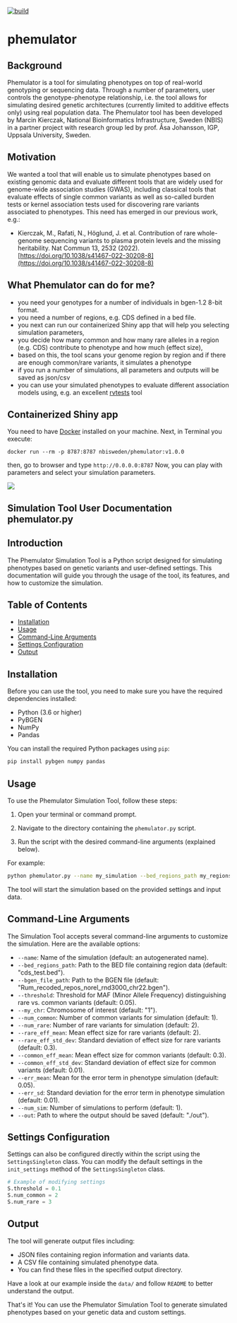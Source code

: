 [![build](https://github.com/NBISweden/phemulator/actions/workflows/main.yml/badge.svg)](https://github.com/NBISweden/phemulator/actions/workflows/main.yml)

# phemulator

## Background
Phemulator is a tool for simulating phenotypes on top of real-world genotyping or sequencing data.
Through a number of parameters, user controls the genotype-phenotype relationship, i.e. the tool allows for simulating desired
genetic architectures (currently limited to additive effects only) using real population data. 
The Phemulator tool has been developed by Marcin Kierczak, National Bioinformatics Infrastructure, Sweden (NBIS) in a 
partner project with research group led by prof. Åsa Johansson, IGP, Uppsala University, Sweden.

## Motivation
We wanted a tool that will enable us to simulate phenotypes based on existing genomic data and evaluate different tools that are widely
used for genome-wide association studies (GWAS), including classical tools that evaluate effects of single common variants as well as so-called
burden tests or kernel association tests used for discovering rare variants associated to phenotypes. This need has emerged in our previous 
work, e.g.:

* Kierczak, M., Rafati, N., Höglund, J. et al. Contribution of rare whole-genome sequencing variants to plasma protein levels and the missing heritability. Nat Commun 13, 2532 (2022). [https://doi.org/10.1038/s41467-022-30208-8](https://doi.org/10.1038/s41467-022-30208-8)

## What Phemulator can do for me?
* you need your genotypes for a number of individuals in bgen-1.2 8-bit format.
* you need a number of regions, e.g. CDS defined in a bed file.
* you next can run our containerized Shiny app that will help you selecting simulation parameters,
* you decide how many common and how many rare alleles in a region (e.g. CDS) contribute to phenotype and how much (effect size),
* based on this, the tool scans your genome region by region and if there are enough common/rare variants, it simulates a phenotype
* if you run a number of simulations, all parameters and outputs will be saved as json/csv
* you can use your simulated phenotypes to evaluate different association models using, e.g. an excellent [rvtests](http://zhanxw.github.io/rvtests/#input-files) tool


## Containerized Shiny app

You need to have [Docker](https://docker.com) installed on your machine. Next, in Terminal you execute: 
```
docker run --rm -p 8787:8787 nbisweden/phemulator:v1.0.0
```

then, go to browser and type `http://0.0.0.0:8787` 
Now, you can play with parameters and select your simulation parameters.

![](assets/phemulator.png?raw=true)

## Simulation Tool User Documentation phemulator.py

## Introduction

The Phemulator Simulation Tool is a Python script designed for simulating phenotypes based on genetic variants and user-defined settings. This documentation will guide you through the usage of the tool, its features, and how to customize the simulation.

## Table of Contents

- [Installation](#installation)
- [Usage](#usage)
- [Command-Line Arguments](#command-line-arguments)
- [Settings Configuration](#settings-configuration)
- [Output](#output)

## Installation <a name="installation"></a>

Before you can use the tool, you need to make sure you have the required dependencies installed:

- Python (3.6 or higher)
- PyBGEN
- NumPy
- Pandas

You can install the required Python packages using `pip`:

```bash
pip install pybgen numpy pandas
```

## Usage <a name="usage"></a>

To use the Phemulator Simulation Tool, follow these steps:

1. Open your terminal or command prompt.

2. Navigate to the directory containing the `phemulator.py` script.

3. Run the script with the desired command-line arguments (explained below).

For example:

```bash
python phemulator.py --name my_simulation --bed_regions_path my_regions.bed --bgen_file_path my_data.bgen
```

The tool will start the simulation based on the provided settings and input data.

## Command-Line Arguments <a name="command-line-arguments"></a>

The Simulation Tool accepts several command-line arguments to customize the simulation. Here are the available options:

- `--name`: Name of the simulation (default: an autogenerated name).
- `--bed_regions_path`: Path to the BED file containing region data (default: "cds_test.bed").
- `--bgen_file_path`: Path to the BGEN file (default: "Rum_recoded_repos_norel_rnd3000_chr22.bgen").
- `--threshold`: Threshold for MAF (Minor Allele Frequency) distinguishing rare vs. common variants (default: 0.05).
- `--my_chr`: Chromosome of interest (default: "1").
- `--num_common`: Number of common variants for simulation (default: 1).
- `--num_rare`: Number of rare variants for simulation (default: 2).
- `--rare_eff_mean`: Mean effect size for rare variants (default: 2).
- `--rare_eff_std_dev`: Standard deviation of effect size for rare variants (default: 0.3).
- `--common_eff_mean`: Mean effect size for common variants (default: 0.3).
- `--common_eff_std_dev`: Standard deviation of effect size for common variants (default: 0.01).
- `--err_mean`: Mean for the error term in phenotype simulation (default: 0.05).
- `--err_sd`: Standard deviation for the error term in phenotype simulation (default: 0.01).
- `--num_sim`: Number of simulations to perform (default: 1).
- `--out`: Path to where the output should be saved (default: "./out").

## Settings Configuration <a name="settings-configuration"></a>

Settings can also be configured directly within the script using the `SettingsSingleton` class. You can modify the default settings in the `init_settings` method of the `SettingsSingleton` class.

```python
# Example of modifying settings
S.threshold = 0.1
S.num_common = 2
S.num_rare = 3
```

## Output <a name="output"></a>

The tool will generate output files including:

- JSON files containing region information and variants data.
- A CSV file containing simulated phenotype data.
- You can find these files in the specified output directory.

Have a look at our example inside the `data/` and follow `README` to better understand the output.

That's it! You can use the Phemulator Simulation Tool to generate simulated phenotypes based on your genetic data and custom settings.
